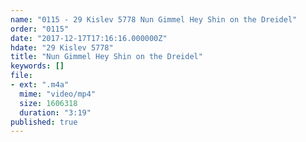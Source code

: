 ```yaml
---
name: "0115 - 29 Kislev 5778 Nun Gimmel Hey Shin on the Dreidel"
order: "0115"
date: "2017-12-17T17:16:16.000000Z"
hdate: "29 Kislev 5778"
title: "Nun Gimmel Hey Shin on the Dreidel"
keywords: []
file:
- ext: ".m4a"
  mime: "video/mp4"
  size: 1606318
  duration: "3:19"
published: true
---
```


